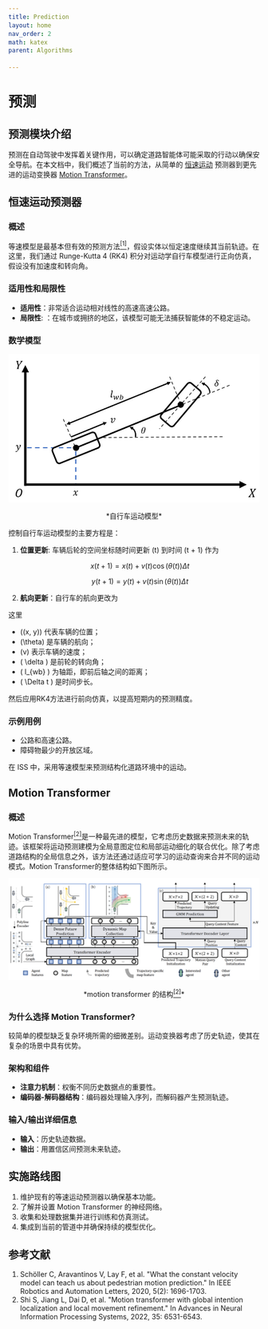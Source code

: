 ```yaml
---
title: Prediction
layout: home
nav_order: 2
math: katex
parent: Algorithms

---
```


# 预测

## 预测模块介绍

预测在自动驾驶中发挥着关键作用，可以确定道路智能体可能采取的行动以确保安全导航。在本文档中，我们概述了当前的方法，从简单的 [恒速运动](#CVM) 预测器到更先进的运动变换器 [Motion Transformer](#MT)。


## 恒速运动预测器<a name="CVM"/>

### 概述
等速模型是最基本但有效的预测方法<a href="#ref1"><sup>[1]</sup></a>，假设实体以恒定速度继续其当前轨迹。在这里，我们通过 Runge-Kutta 4 (RK4) 积分对运动学自行车模型进行正向仿真，假设没有加速度和转向角。


### 适用性和局限性
- **适用性**：非常适合运动相对线性的高速高速公路。
- **局限性**: ：在城市或拥挤的地区，该模型可能无法捕获智能体的不稳定运动。

### 数学模型
![kine_bicycle_model](../img/ecosys_iss/kine_bicycle_model.png)

<center>*自行车运动模型*</center>
<p> </p>

控制自行车运动模型的主要方程是：

1. **位置更新**: 车辆后轮的空间坐标随时间更新 \(t\) 到时间 \(t + 1\) 作为  
   
    $$ x(t+1) = x(t) + v(t) \cos(\theta(t)) \Delta t $$

    $$ y(t+1) = y(t) + v(t) \sin(\theta(t)) \Delta t $$

2. **航向更新**：自行车的航向更改为

这里

- \((x, y)\) 代表车辆的位置；
- \(\theta\) 是车辆的航向；
- \(v\) 表示车辆的速度；
- \( \delta \) 是前轮的转向角；
- \( l_{wb} \) 为轴距，即前后轴之间的距离；
- \( \Delta t \) 是时间步长。

然后应用RK4方法进行前向仿真，以提高短期内的预测精度。


### 示例用例
- 公路和高速公路。
- 障碍物最少的开放区域。

在 ISS 中，采用等速模型来预测结构化道路环境中的运动。


## Motion Transformer<a name="MT"/>

### 概述

Motion Transformer<a href="#ref2"><sup>[2]</sup></a>是一种最先进的模型，它考虑历史数据来预测未来的轨迹。该框架将运动预测建模为全局意图定位和局部运动细化的联合优化。除了考虑道路结构的全局信息之外，该方法还通过适应可学习的运动查询来合并不同的运动模式。Motion Transformer的整体结构如下图所示。

![kine_bicycle_model](../img/ecosys_iss/motion_transformer.png)


<center> *motion transformer 的结构<a href="#ref2"><sup>[2]</sup></a>* </center>
<p> </p>

### 为什么选择 Motion Transformer?
较简单的模型缺乏复杂环境所需的细微差别。运动变换器考虑了历史轨迹，使其在复杂的场景中具有优势。

### 架构和组件
- **注意力机制**：权衡不同历史数据点的重要性。
- **编码器-解码器结构**：编码器处理输入序列，而解码器产生预测轨迹。

### 输入/输出详细信息
- **输入**：历史轨迹数据。
- **输出**：用置信区间预测未来轨迹。

## 实施路线图
1. 维护现有的等速运动预测器以确保基本功能。
2. 了解并设置 Motion Transformer 的神经网络。
3. 收集和处理数据集并进行训练和仿真测试。
4. 集成到当前的管道中并确保持续的模型优化。


## 参考文献
<ol>
    <li id="ref1">Schöller C, Aravantinos V, Lay F, et al. "What the constant velocity model can teach us about pedestrian motion prediction." In IEEE Robotics and Automation Letters, 2020, 5(2): 1696-1703.</li>
    <li id="ref2">Shi S, Jiang L, Dai D, et al. "Motion transformer with global intention localization and local movement refinement." In Advances in Neural Information Processing Systems, 2022, 35: 6531-6543.</li>
</ol>
